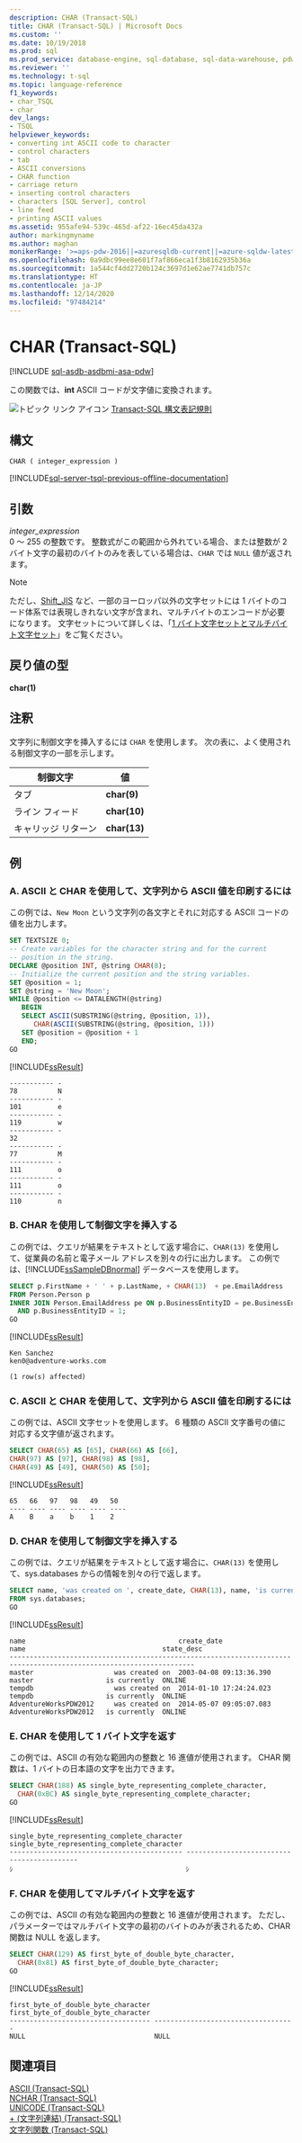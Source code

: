 ```yaml
---
description: CHAR (Transact-SQL)
title: CHAR (Transact-SQL) | Microsoft Docs
ms.custom: ''
ms.date: 10/19/2018
ms.prod: sql
ms.prod_service: database-engine, sql-database, sql-data-warehouse, pdw
ms.reviewer: ''
ms.technology: t-sql
ms.topic: language-reference
f1_keywords:
- char_TSQL
- char
dev_langs:
- TSQL
helpviewer_keywords:
- converting int ASCII code to character
- control characters
- tab
- ASCII conversions
- CHAR function
- carriage return
- inserting control characters
- characters [SQL Server], control
- line feed
- printing ASCII values
ms.assetid: 955afe94-539c-465d-af22-16ec45da432a
author: markingmyname
ms.author: maghan
monikerRange: '>=aps-pdw-2016||=azuresqldb-current||=azure-sqldw-latest||>=sql-server-2016||>=sql-server-linux-2017||=azuresqldb-mi-current'
ms.openlocfilehash: 0a9dbc99ee8e601f7af866eca1f3b8162935b36a
ms.sourcegitcommit: 1a544cf4dd2720b124c3697d1e62ae7741db757c
ms.translationtype: HT
ms.contentlocale: ja-JP
ms.lasthandoff: 12/14/2020
ms.locfileid: "97484214"
---
```

# <a name="char-transact-sql"></a>CHAR (Transact-SQL)
[!INCLUDE [sql-asdb-asdbmi-asa-pdw](../../includes/applies-to-version/sql-asdb-asdbmi-asa-pdw.md)]

この関数では、**int** ASCII コードが文字値に変換されます。
  
![トピック リンク アイコン](../../database-engine/configure-windows/media/topic-link.gif "トピック リンク アイコン") [Transact-SQL 構文表記規則](../../t-sql/language-elements/transact-sql-syntax-conventions-transact-sql.md)
  
## <a name="syntax"></a>構文  
  
```syntaxsql
CHAR ( integer_expression )  
```  
  
[!INCLUDE[sql-server-tsql-previous-offline-documentation](../../includes/sql-server-tsql-previous-offline-documentation.md)]

## <a name="arguments"></a>引数
*integer_expression*  
0 ～ 255 の整数です。 整数式がこの範囲から外れている場合、または整数が 2 バイト文字の最初のバイトのみを表している場合は、`CHAR` では `NULL` 値が返されます。

> [!NOTE]
> ただし、[Shift_JIS](https://www.wikipedia.org/wiki/Shift_JIS) など、一部のヨーロッパ以外の文字セットには 1 バイトのコード体系では表現しきれない文字が含まれ、マルチバイトのエンコードが必要になります。 文字セットについて詳しくは、「[1 バイト文字セットとマルチバイト文字セット](/cpp/c-runtime-library/single-byte-and-multibyte-character-sets)」をご覧ください。 
  
## <a name="return-types"></a>戻り値の型
**char(1)**
  
## <a name="remarks"></a>注釈  
文字列に制御文字を挿入するには `CHAR` を使用します。 次の表に、よく使用される制御文字の一部を示します。
  
|制御文字|値|  
|---|---|
|タブ|**char(9)**|  
|ライン フィード|**char(10)**|  
|キャリッジ リターン|**char(13)**|  
  
## <a name="examples"></a>例  
  
### <a name="a-using-ascii-and-char-to-print-ascii-values-from-a-string"></a>A. ASCII と CHAR を使用して、文字列から ASCII 値を印刷するには  
この例では、`New Moon` という文字列の各文字とそれに対応する ASCII コードの値を出力します。
  
```sql
SET TEXTSIZE 0;  
-- Create variables for the character string and for the current   
-- position in the string.  
DECLARE @position INT, @string CHAR(8);  
-- Initialize the current position and the string variables.  
SET @position = 1;  
SET @string = 'New Moon';  
WHILE @position <= DATALENGTH(@string)  
   BEGIN  
   SELECT ASCII(SUBSTRING(@string, @position, 1)),   
      CHAR(ASCII(SUBSTRING(@string, @position, 1)))  
   SET @position = @position + 1  
   END;  
GO  
```  
  
[!INCLUDE[ssResult](../../includes/ssresult-md.md)]
  
```
----------- -
78          N  
----------- -  
101         e  
----------- -  
119         w  
----------- -  
32  
----------- -  
77          M  
----------- -  
111         o  
----------- -  
111         o  
----------- - 
110         n  
```
  
### <a name="b-using-char-to-insert-a-control-character"></a>B. CHAR を使用して制御文字を挿入する  
この例では、クエリが結果をテキストとして返す場合に、`CHAR(13)` を使用して、従業員の名前と電子メール アドレスを別々の行に出力します。 この例では、[!INCLUDE[ssSampleDBnormal](../../includes/sssampledbnormal-md.md)] データベースを使用します。
  
```sql
SELECT p.FirstName + ' ' + p.LastName, + CHAR(13)  + pe.EmailAddress   
FROM Person.Person p 
INNER JOIN Person.EmailAddress pe ON p.BusinessEntityID = pe.BusinessEntityID  
  AND p.BusinessEntityID = 1;  
GO  
```
  
[!INCLUDE[ssResult](../../includes/ssresult-md.md)]
  
```
Ken Sanchez
ken0@adventure-works.com
  
(1 row(s) affected)
```
  
### <a name="c-using-ascii-and-char-to-print-ascii-values-from-a-string"></a>C. ASCII と CHAR を使用して、文字列から ASCII 値を印刷するには  
この例では、ASCII 文字セットを使用します。 6 種類の ASCII 文字番号の値に対応する文字値が返されます。
  
```sql
SELECT CHAR(65) AS [65], CHAR(66) AS [66],   
CHAR(97) AS [97], CHAR(98) AS [98],   
CHAR(49) AS [49], CHAR(50) AS [50];  
```
  
[!INCLUDE[ssResult](../../includes/ssresult-md.md)]
  
```
65   66   97   98   49   50  
---- ---- ---- ---- ---- ----  
A    B    a    b    1    2  
```
  
### <a name="d-using-char-to-insert-a-control-character"></a>D. CHAR を使用して制御文字を挿入する  
この例では、クエリが結果をテキストとして返す場合に、`CHAR(13)` を使用して、sys.databases からの情報を別々の行で返します。
  
```sql
SELECT name, 'was created on ', create_date, CHAR(13), name, 'is currently ', state_desc   
FROM sys.databases;  
GO  
```
  
[!INCLUDE[ssResult](../../includes/ssresult-md.md)]
  
```
name                                      create_date               name                                  state_desc  
--------------------------------------------------------------------------------------------------------------------  
master                    was created on  2003-04-08 09:13:36.390   master                  is currently  ONLINE 
tempdb                    was created on  2014-01-10 17:24:24.023   tempdb                  is currently  ONLINE   
AdventureWorksPDW2012     was created on  2014-05-07 09:05:07.083   AdventureWorksPDW2012   is currently  ONLINE 
```

### <a name="e-using-char-to-return-single-byte-characters"></a>E. CHAR を使用して 1 バイト文字を返す  
この例では、ASCII の有効な範囲内の整数と 16 進値が使用されます。 CHAR 関数は、1 バイトの日本語の文字を出力できます。
  
```sql
SELECT CHAR(188) AS single_byte_representing_complete_character, 
  CHAR(0xBC) AS single_byte_representing_complete_character;  
GO  
```
  
[!INCLUDE[ssResult](../../includes/ssresult-md.md)]
  
```
single_byte_representing_complete_character single_byte_representing_complete_character
------------------------------------------- -------------------------------------------
ｼ                                           ｼ                                         
```

### <a name="f-using-char-to-return-multibyte-characters"></a>F. CHAR を使用してマルチバイト文字を返す  
この例では、ASCII の有効な範囲内の整数と 16 進値が使用されます。 ただし、パラメーターではマルチバイト文字の最初のバイトのみが表されるため、CHAR 関数は NULL を返します。
  
```sql
SELECT CHAR(129) AS first_byte_of_double_byte_character, 
  CHAR(0x81) AS first_byte_of_double_byte_character;  
GO  
```
  
[!INCLUDE[ssResult](../../includes/ssresult-md.md)]
  
```
first_byte_of_double_byte_character first_byte_of_double_byte_character
----------------------------------- -----------------------------------
NULL                                NULL                                         
```
  
## <a name="see-also"></a>関連項目
 [ASCII &#40;Transact-SQL&#41;](../../t-sql/functions/ascii-transact-sql.md)  
 [NCHAR &#40;Transact-SQL&#41;](../../t-sql/functions/nchar-transact-sql.md)  
 [UNICODE &#40;Transact-SQL&#41;](../../t-sql/functions/unicode-transact-sql.md)  
 [+ &#40;文字列連結&#41; &#40;Transact-SQL&#41;](../../t-sql/language-elements/string-concatenation-transact-sql.md)  
 [文字列関数 &#40;Transact-SQL&#41;](../../t-sql/functions/string-functions-transact-sql.md)
  
  

